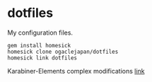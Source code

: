 dotfiles
===========================

My configuration files.

```
gem install homesick
homesick clone ogaclejapan/dotfiles
homesick link dotfiles

```

Karabiner-Elements complex modifications [link](karabiner://karabiner/assets/complex_modifications/import?url=https://raw.githubusercontent.com/ogaclejapan/dotfiles/master/keyremap/for_mac/extra_key_bindings.json)
